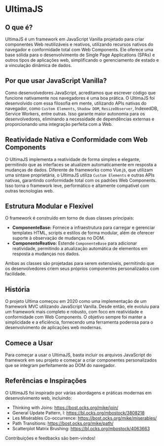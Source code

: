 
# UltimaJS

## O que é?

UltimaJS é um framework em JavaScript Vanilla projetado para criar componentes Web reutilizáveis e reativos, utilizando recursos nativos do navegador e conformidade total com Web Components. Ele oferece uma base sólida para o desenvolvimento de Single Page Applications (SPAs) e outros tipos de aplicações web, simplificando o gerenciamento de estado e a vinculação dinâmica de dados.

## Por que usar JavaScript Vanilla?

Como desenvolvedores JavaScript, acreditamos que escrever código que funcione nativamente nos navegadores é uma boa prática. O UltimaJS foi desenvolvido com essa filosofia em mente, utilizando APIs nativas do navegador, como `Custom Elements`, `Shadow DOM`, `ResizeObserver`, IndexedDB, Service Workers, entre outras. Isso garante maior autonomia para os desenvolvedores, eliminando a necessidade de dependências externas e proporcionando uma integração perfeita com a Web.

## Reatividade Nativa e Conformidade com Web Components

O UltimaJS implementa a reatividade de forma simples e elegante, permitindo que as interfaces se atualizem automaticamente em resposta a mudanças de dados. Diferente de frameworks como Vue.js, que utilizam uma sintaxe proprietária, o UltimaJS utiliza `Custom Elements` e outras APIs nativas, garantindo conformidade total com os padrões Web Components. Isso torna o framework leve, performático e altamente compatível com outras tecnologias web.

## Estrutura Modular e Flexível

O framework é construído em torno de duas classes principais:
- **ComponenteBase:** Fornece a infraestrutura para carregar e gerenciar templates HTML, scripts e estilos de forma modular, além de oferecer suporte à observação de mudanças no DOM.
- **ComponenteReativo:** Estende `ComponenteBase` para adicionar reatividade, permitindo a atualização automática de elementos em resposta a mudanças nos dados.

Ambas as classes são projetadas para serem extensíveis, permitindo que os desenvolvedores criem seus próprios componentes personalizados com facilidade.

## História

O projeto Ultima começou em 2020 como uma implementação de um framework MVC utilizando JavaScript Vanilla. Desde então, ele evoluiu para um framework mais completo e robusto, com foco em reatividade e conformidade com Web Components. O objetivo sempre foi manter a simplicidade e a eficiência, fornecendo uma ferramenta poderosa para o desenvolvimento de aplicações web modernas.

## Comece a Usar

Para começar a usar o UltimaJS, basta incluir os arquivos JavaScript do framework em seu projeto e começar a criar componentes personalizados que se integram perfeitamente ao DOM do navegador.

## Referências e Inspirações

O UltimaJS foi inspirado por várias abordagens e práticas modernas em desenvolvimento web, incluindo:

- Thinking with Joins: https://bost.ocks.org/mike/join/
- General Update Pattern, I: https://bl.ocks.org/mbostock/3808218
- Les Misérables Co-occurrence: https://bost.ocks.org/mike/miserables/
- Path Transitions: https://bost.ocks.org/mike/path/
- Scatterplot Matrix Brushing: https://bl.ocks.org/mbostock/4063663

Contribuições e feedbacks são bem-vindos!